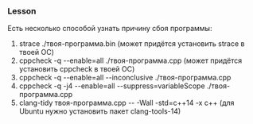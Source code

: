 ### Lesson
Есть несколько способой узнать причину сбоя программы:

1. strace ./твоя-программа.bin (может придётся установить strace в твоей ОС)
2. cppcheck -q --enable=all ./твоя-программа.cpp (может придётся установить cppcheck в твоей ОС)
3. cppcheck -q --enable=all --inconclusive ./твоя-программа.cpp
4. cppcheck -q -j4 --enable=all --suppress=variableScope ./твоя-программа.cpp
5. clang-tidy твоя-программа.cpp -- -Wall -std=c++14 -x c++ (для Ubuntu нужно установить пакет clang-tools-14)
